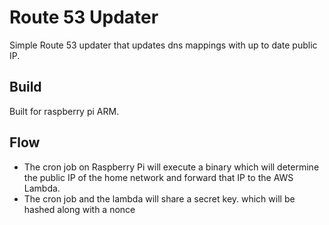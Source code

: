 # Route 53 Updater

Simple Route 53 updater that updates dns mappings with up to date public IP.

## Build

Built for raspberry pi ARM.

## Flow

* The cron job on Raspberry Pi will execute a binary which will determine the public IP of the home network and forward that IP to the AWS Lambda.
* The cron job and the lambda will share a secret key. which will be hashed along with a nonce